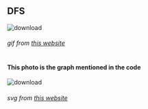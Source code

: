 ## DFS
![download](https://codeforces.com/predownloaded/8d/be/8dbe5d89e58b67f3d8e4d8e0e8eb3358ba921b28.png)
###### gif from [this website](https://codeforces.com/blog/entry/68138)
#
#### This photo is the graph mentioned in the code
![download](https://upload.wikimedia.org/wikipedia/commons/5/5b/6n-graf.svg)
###### svg from [this website](https://en.wikipedia.org/wiki/File:6n-graf.svg)
